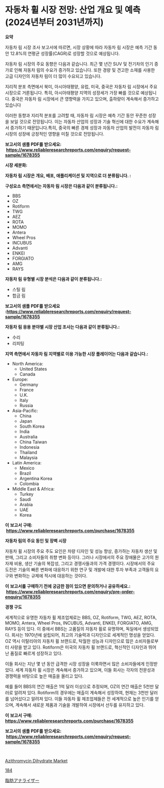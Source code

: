 <p><h1>자동차 휠 시장 전망: 산업 개요 및 예측(2024년부터 2031년까지)</h1></p><p><strong>요약</strong></p>
<p><p>자동차 림 시장 조사 보고서에 따르면, 시장 상황에 따라 자동차 림 시장은 예측 기간 동안 12.8%의 연평균 성장률(CAGR)로 성장할 것으로 예상됩니다.</p><p>자동차 림 시장의 주요 동향은 다음과 같습니다. 최근 몇 년간 SUV 및 전기차의 인기 증가로 인해 자동차 림의 수요가 증가하고 있습니다. 또한 경량 및 견고한 소재를 사용한 고급 디자인의 자동차 림이 더 많이 수요되고 있습니다.</p><p>지리적 분포 측면에서 북미, 아시아태평양, 유럽, 미국, 중국은 자동차 림 시장에서 주요 시장으로 거론됩니다. 특히, 아시아태평양 지역의 성장세가 가장 빠를 것으로 예상됩니다. 중국은 자동차 림 시장에서 큰 영향력을 가지고 있으며, 출하량이 계속해서 증가하고 있습니다</p><p>이러한 동향과 지리적 분포를 고려할 때, 자동차 림 시장은 예측 기간 동안 꾸준한 성장을 보일 것으로 전망됩니다. 이는 자동차 산업의 성장과 기술 혁신에 대한 수요가 계속해서 증가하기 때문입니다.특히, 중국의 빠른 경제 성장과 자동차 산업의 발전이 자동차 림 시장의 성장에 긍정적인 영향을 미칠 것으로 전망됩니다.</p></p>
<p><strong>보고서의 샘플 PDF를 받으세요: &nbsp;<a href="https://www.reliableresearchreports.com/enquiry/request-sample/1678355">https://www.reliableresearchreports.com/enquiry/request-sample/1678355</a></strong></p>
<p><strong>시장 세분화:</strong></p>
<p><strong> 자동차 림 시장은 개요, 배포, 애플리케이션 및 지역으로 더 분류됩니다. :</strong></p>
<p><strong>구성요소 측면에서는 자동차 림 시장은 다음과 같이 분류됩니다.:</strong></p>
<p><ul><li>BBS</li><li>OZ</li><li>Rotiform</li><li>TWG</li><li>AEZ</li><li>ROTA</li><li>MOMO</li><li>Antera</li><li>Wheel Pros</li><li>INCUBUS</li><li>Advanti</li><li>ENKEI</li><li>FORGIATO</li><li>AMG</li><li>RAYS</li></ul></p>
<p><strong> 자동차 림 유형별 시장 분석은 다음과 같이 분류됩니다.:</strong></p>
<p><ul><li>스틸 림</li><li>합금 림</li></ul></p>
<p><strong>보고서의 샘플 PDF를 받으세요 :<a href="https://www.reliableresearchreports.com/enquiry/request-sample/1678355">https://www.reliableresearchreports.com/enquiry/request-sample/1678355</a></strong></p>
<p><strong> 자동차 림 응용 분야별 시장 산업 조사는 다음과 같이 분류됩니다.:</strong></p>
<p><ul><li>수리</li><li>리피팅</li></ul></p>
<p><strong>지역 측면에서 자동차 림 지역별로 이용 가능한 시장 플레이어는 다음과 같습니다.:</strong></p>
<p><ul>
    <li>
        North America:
        <ul>
            <li>United States</li>
            <li>Canada</li>
        </ul>
    </li>
    <li>
        Europe:
        <ul>
            <li>Germany</li>
            <li>France</li>
            <li>U.K.</li>
            <li>Italy</li>
            <li>Russia</li>
        </ul>
    </li>
    <li>
        Asia-Pacific:
        <ul>
            <li>China</li>
            <li>Japan</li>
            <li>South Korea</li>
            <li>India</li>
            <li>Australia</li>
            <li>China Taiwan</li>
            <li>Indonesia</li>
            <li>Thailand</li>
            <li>Malaysia</li>
        </ul>
    </li>
    <li>
        Latin America:
        <ul>
            <li>Mexico</li>
            <li>Brazil</li>
            <li>Argentina Korea</li>
            <li>Colombia</li>
        </ul>
    </li>
    <li>
        Middle East & Africa:
        <ul>
            <li>Turkey</li>
            <li>Saudi</li>
            <li>Arabia</li>
            <li>UAE</li>
            <li>Korea</li>
        </ul>
    </li>
    </ul></p>
<p><strong>이 보고서 구매: &nbsp;<a href="https://www.reliableresearchreports.com/purchase/1678355">https://www.reliableresearchreports.com/purchase/1678355</a></strong></p>
<p><strong>자동차 림의 주요 동인 및 장벽 시장</strong></p>
<p><p>자동차 휠 시장의 주요 주도 요인은 차량 디자인 및 성능 향상, 증가하는 자동차 생산 및 판매, 그리고 소비자들의 취향 변화 등이다. 그러나 시장에서의 주요 장애물은 고가의 원자재 비용, 생산 기술의 복잡성, 그리고 경쟁사들과의 가격 경쟁이다. 시장에서의 주요 도전은 기술의 빠른 변화에 대응하기 위한 연구 및 개발에 대한 투자 부족과 고객들의 요구와 변화하는 규제에 적시에 대응하는 것이다.</p></p>
<p><strong>이 보고서를 구매하기 전에 궁금한 점이 있으면 문의하거나 공유하세요.: &nbsp;<a href="https://www.reliableresearchreports.com/enquiry/pre-order-enquiry/1678355">https://www.reliableresearchreports.com/enquiry/pre-order-enquiry/1678355</a></strong></p>
<p><strong>경쟁 구도</strong></p>
<p><p>세계적으로 유명한 자동차 휠 제조업체로는 BBS, OZ, Rotiform, TWG, AEZ, ROTA, MOMO, Antera, Wheel Pros, INCUBUS, Advanti, ENKEI, FORGIATO, AMG, RAYS 등이 있다. 이 중에서 BBS는 고품질의 자동차 휠로 유명하며, 독일에서 생성되었다. 회사는 1970년에 설립되어, 최고의 기술력과 디자인으로 세계적인 명성을 얻었다. OZ 역시 이탈리아의 자동차 휠 브랜드로, 탁월한 성능과 디자인으로 많은 소비자들로부터 사랑을 받고 있다. Rotiform은 미국의 자동차 휠 브랜드로, 혁신적인 디자인과 뛰어난 품질로 빠르게 성장하고 있다.</p><p>이들 회사는 지난 몇 년 동안 급격한 시장 성장을 이룩하면서 많은 소비자들에게 인정받았다. 세계 자동차 휠 시장은 계속해서 증가하고 있으며, 이들 회사는 각자의 전문성과 경쟁력을 바탕으로 높은 매출을 올리고 있다.</p><p>예를 들어 BBS의 연간 매출은 1억 달러 이상으로 추정되며, OZ의 연간 매출은 5천만 달러로 알려져 있다. Rotiform의 경우에는 매출이 계속해서 성장하여, 현재는 3천만 달러를 넘어섰다고 알려져 있다. 이들 자동차 휠 제조업체들은 전 세계적으로 높은 인기를 얻으며, 계속해서 새로운 제품과 기술을 개발하여 시장에서 선두를 유지하고 있다.</p></p>
<p><strong>이 보고서 구매: &nbsp; <a href="https://www.reliableresearchreports.com/purchase/1678355">https://www.reliableresearchreports.com/purchase/1678355</a></strong></p>
<p><strong>보고서의 샘플 PDF를 받으세요: &nbsp;<a href="https://www.reliableresearchreports.com/enquiry/request-sample/1678355">https://www.reliableresearchreports.com/enquiry/request-sample/1678355</a></strong><strong></strong></p>
<p>&nbsp;</p>
<p><p><a href="https://metal-farmhouse-e95.notion.site/Azithromycin-Dihydrate-Market-Provides-a-Comprehensive-Analysis-Including-a-Macro-Overview-of-the-Ma-5d7e92175cd84d0ba3ce3fc35146e252">Azithromycin Dihydrate Market</a></p><p><a href="https://github.com/laurenreichert/Market-Research-Report-List-1/blob/main/823413712508.md">184</a></p><p><a href="https://github.com/RodHoppe07/Market-Research-Report-List-1/blob/main/417783812509.md">脂肪アナライザー</a></p></p>
